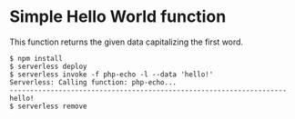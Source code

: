 # Simple Hello World function

This function returns the given data capitalizing the first word.

```console
$ npm install
$ serverless deploy
$ serverless invoke -f php-echo -l --data 'hello!'
Serverless: Calling function: php-echo...
--------------------------------------------------------------------
hello!
$ serverless remove
```
